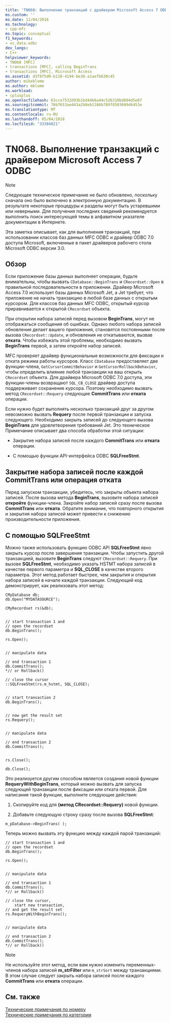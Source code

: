 ```yaml
---
title: 'TN068: Выполнение транзакций с драйвером Microsoft Access 7 ODBC | Документы Microsoft'
ms.custom: ''
ms.date: 11/04/2016
ms.technology:
- cpp-mfc
ms.topic: conceptual
f1_keywords:
- vc.data.odbc
dev_langs:
- C++
helpviewer_keywords:
- TN068 [MFC]
- transactions [MFC], calling BeginTrans
- transactions [MFC], Microsoft Access
ms.assetid: d3f8f5d9-b118-4194-be36-a1aefb630c45
author: mikeblome
ms.author: mblome
ms.workload:
- cplusplus
ms.openlocfilehash: 63cce7532d93b1bd44b6a44c526310bd894d5e07
ms.sourcegitcommit: 76b7653ae443a2b8eb1186b789f8503609d6453e
ms.translationtype: MT
ms.contentlocale: ru-RU
ms.lasthandoff: 05/04/2018
ms.locfileid: "33384821"
---
```

# <a name="tn068-performing-transactions-with-the-microsoft-access-7-odbc-driver"></a>TN068. Выполнение транзакций с драйвером Microsoft Access 7 ODBC
> [!NOTE]
>  Следующее техническое примечание не было обновлено, поскольку сначала оно было включено в электронную документацию. В результате некоторые процедуры и разделы могут быть устаревшими или неверными. Для получения последних сведений рекомендуется выполнить поиск интересующей темы в алфавитном указателе документации в Интернете.  
  
 Эта заметка описывает, как для выполнения транзакций, при использовании классов баз данных MFC ODBC и драйвер ODBC 7.0 доступа Microsoft, включенные в пакет драйверов рабочего стола Microsoft ODBC версии 3.0.  
  
## <a name="overview"></a>Обзор  
 Если приложение базы данных выполняет операции, будьте внимательны, чтобы вызвать `CDatabase::BeginTrans` и `CRecordset::Open` в правильной последовательности в приложении. Драйвер Microsoft Access 7.0 использует базы данных Microsoft Jet, а Jet требует, что приложение не начать транзакцию в любой базе данных с открытым курсором. Для классов баз данных MFC ODBC, открытый курсор приравнивается к открытой `CRecordset` объекта.  
  
 При открытии набора записей перед вызовом **BeginTrans**, могут не отображаться сообщения об ошибках. Однако любого набора записей обновления делает вашего приложения, становятся постоянными после вызова `CRecordset::Update`, и обновления не откатываются, вызвав **отката**. Чтобы избежать этой проблемы, необходимо вызвать **BeginTrans** первой, а затем откройте набор записей.  
  
 MFC проверяет драйвер функциональные возможности для фиксации и отката режима работы курсоров. Класс `CDatabase` предоставляет две функции-члена, `GetCursorCommitBehavior` и `GetCursorRollbackBehavior`, чтобы определить влияние любой транзакции на ваш открыть `CRecordset` объекта. Для драйвера Microsoft ODBC 7.0 доступа, эти функции-члены возвращают `SQL_CB_CLOSE` драйвер доступа поддерживает сохранение курсора. Поэтому необходимо вызвать метод `CRecordset::Requery` следующие **CommitTrans** или **отката** операции.  
  
 Если нужно будет выполнять несколько транзакций друг за другом невозможно вызвать **Requery** после первой транзакции и запуска следующего. Необходимо закрыть записей до следующего вызова **BeginTrans** для удовлетворения требований Jet. Это техническое Примечание описывает два способа обработки этой ситуации:  
  
-   Закрытие набора записей после каждого **CommitTrans** или **отката** операции.  
  
-   С помощью функции API-интерфейса ODBC **SQLFreeStmt**.  
  
## <a name="closing-the-recordset-after-each-committrans-or-rollback-operation"></a>Закрытие набора записей после каждой CommitTrans или операция отката  
 Перед запуском транзакции, убедитесь, что закрыты объекта набора записей. После вызова метода **BeginTrans**, вызовите набора записей **откройте** функции-члена. Закройте набор записей сразу после вызова **CommitTrans** или **отката**. Обратите внимание, что повторного открытия и закрытия набора записей может привести к снижению производительности приложения.  
  
## <a name="using-sqlfreestmt"></a>С помощью SQLFreeStmt  
 Можно также использовать функцию ODBC API **SQLFreeStmt** явно закрыть курсор после завершения транзакции. Чтобы запустить другой транзакцией, вызовите **BeginTrans** следуют `CRecordset::Requery`. При вызове **SQLFreeStmt**, необходимо указать HSTMT набора записей в качестве первого параметра и **SQL_CLOSE** в качестве второго параметра. Этот метод работает быстрее, чем закрытия и открытия набора записей в начале каждой транзакции. Следующий код демонстрирует, как реализовать этот метод:  
  
```  
CMyDatabase db;  
db.Open("MYDATASOURCE");

CMyRecordset rs(&db);

 
// start transaction 1 and   
// open the recordset  
db.BeginTrans();

rs.Open();

 
// manipulate data  
 
// end transaction 1  
db.CommitTrans();
*// or Rollback()  
 
// close the cursor  
::SQLFreeStmt(rs.m_hstmt, SQL_CLOSE);

 
// start transaction 2  
db.BeginTrans();

 
// now get the result set  
rs.Requery();

 
// manipulate data  
 
// end transaction 2  
db.CommitTrans();

 
rs.Close();

db.Close();
```  
  
 Это реализуется другим способом является создания новой функции **RequeryWithBeginTrans**, который можно вызвать для запуска следующей транзакции после фиксации или отката первой. Для написания такой функции, выполните следующие действия:  
  
1.  Скопируйте код для **(метод CRecordset::Requery)** новой функции.  
  
2.  Добавьте следующую строку сразу после вызова **SQLFreeStmt**:  
  
 `m_pDatabase->BeginTrans( );`  
  
 Теперь можно вызвать эту функцию между каждой парой транзакций:  
  
```  
// start transaction 1 and   
// open the recordset  
db.BeginTrans();

rs.Open();

 
// manipulate data  
 
// end transaction 1  
db.CommitTrans();
*// or Rollback()  
 
// close the cursor,
    start new transaction,  
// and get the result set  
rs.RequeryWithBeginTrans();

 
// manipulate data  
 
// end transaction 2  
db.CommitTrans();
*// or Rollback()  
```  
  
> [!NOTE]
>  Не используйте этот метод, если вам нужно изменить переменных-членов набора записей **m_strFilter** или `m_strSort` между транзакциями. В этом случае следует закрыть набора записей после каждого **CommitTrans** или **отката** операции.  
  
## <a name="see-also"></a>См. также  
 [Технические примечания по номеру](../mfc/technical-notes-by-number.md)   
 [Технические примечания по категории](../mfc/technical-notes-by-category.md)

